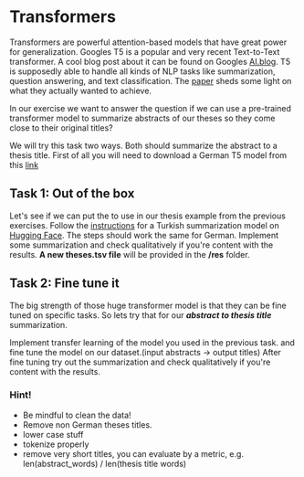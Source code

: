 # Transformers

Transformers are powerful attention-based models that have great power for generalization.
Googles T5 is a popular and very recent Text-to-Text transformer.
A cool blog post about it can be found on Googles [AI.blog](!https://ai.googleblog.com/2020/02/exploring-transfer-learning-with-t5.html).
T5 is supposedly able to handle all kinds of NLP tasks like summarization, question answering, and text classification.
The [paper](!https://arxiv.org/abs/1910.10683) sheds some light on what they actually wanted to achieve.

In our exercise we want to answer the question if we can use a pre-trained transformer model to summarize abstracts of our theses so they come close to their original titles?

We will try this task two ways.
Both should summarize the abstract to a thesis title.
First of all you will need to download a German T5 model from this [link](!https://huggingface.co/ml6team/mt5-small-german-finetune-mlsum)

## Task 1: Out of the box
Let's see if we can put the to use in our thesis example from the previous exercises.
Follow the [instructions](!https://huggingface.co/ozcangundes/mt5-small-turkish-summarization) for a Turkish summarization model
on [Hugging Face](!https://huggingface.co/). The steps should work the same for German.
Implement some summarization and check qualitatively if you're content with the results.
**A new theses.tsv file** will be provided in the **/res** folder.

## Task 2: Fine tune it
The big strength of those huge transformer model is that they can be fine tuned on specific tasks. 
So lets try that for our ***abstract to thesis title*** summarization. 

Implement transfer learning of the model you used in the previous task. 
and fine tune the model on our dataset.(input abstracts -> output titles) 
After fine tuning try out the summarization and check qualitatively if you're content with the results.

### Hint!
* Be mindful to clean the data! 
* Remove non German theses titles. 
* lower case stuff
* tokenize properly
* remove very short titles, you can evaluate by a metric, e.g. len(abstract_words) / len(thesis title words)

